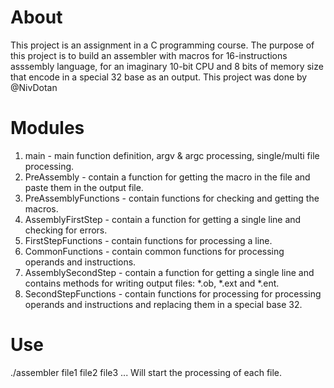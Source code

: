 # About
This project is an assignment in a C programming course. The purpose of this project is to build an assembler with macros for 16-instructions asssembly language, for an imaginary 10-bit CPU and 8 bits of memory size that encode in a special 32 base as an output. This project was done by @NivDotan

# Modules
1. main - main function definition, argv & argc processing, single/multi file processing.
2. PreAssembly - contain a function for getting the macro in the file and paste them in the output file.
3. PreAssemblyFunctions - contain functions for checking and getting the macros.
4. AssemblyFirstStep - contain a function for getting a single line and checking for errors.
5. FirstStepFunctions - contain functions for processing a line.
6. CommonFunctions - contain common functions for processing operands and instructions.
7. AssemblySecondStep - contain a function for getting a single line and contains methods for writing output files: *.ob, *.ext and *.ent.
8. SecondStepFunctions - contain functions for processing for processing operands and instructions and replacing them in a special base 32.

# Use
./assembler file1 file2 file3 ... Will start the processing of each file.
